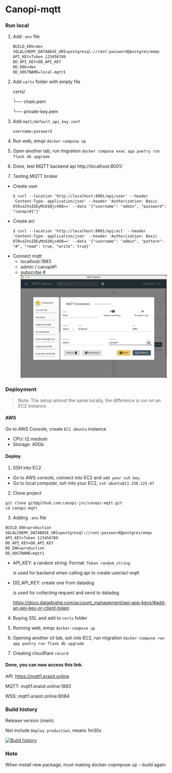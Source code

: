 # Canopi-mqtt

### Run local

1. Add `.env` file

   ```
   BUILD_ENV=dev
   SQLALCHEMY_DATABASE_URI=postgresql://root:password@postgres/emqx
   API_KEY=Token 123456789
   DD_API_KEY=DD_API_KEY
   DD_ENV=dev
   DD_HOSTNAME=local-mqtt1
   ```

2. Add `certs` folder with empty file

   certs/

   └── chain.pem

   └── private-key.pem

3. Add `mqtt/default_api_key.conf`

   ```
   username:password
   ```

4. Run web, emqx `docker-compose up`

5. Open another tab, run migration `docker compose exec app poetry run flask db upgrade`

6. Done, test MQTT backend api http://localhost:8001/

7. Testing MQTT broker

- Create user
  ```
  $ curl --location 'http://localhost:8001/api/user' --header 'Content-Type: application/json' --header 'Authorization: Basic OlRva2VuIDEyMzQ1Njc4OQ==' --data '{"username": "admin", "password": "canopi#1"}'
  ```
- Create acl
  ```
  $ curl --location 'http://localhost:8001/api/acl' --header 'Content-Type: application/json' --header 'Authorization: Basic OlRva2VuIDEyMzQ1Njc4OQ==' --data '{"username": "admin", "pattern": "#", "read": true, "write": true}'
  ```
- Connect mqtt
    - localhost:1883
    - admin / canopi#1
    - subscribe #
      ![Alt text](mqtt-connect.png)

### Deployment

> Note: The setup almost the same locally, the difference is run on an EC2 instance.

#### AWS

Go to AWS Console, create `EC2 ubuntu` instance

- CPU: t2.medium
- Storage: 40Gb

#### Deploy

1. SSH into EC2

- Go to AWS console, connect into EC2 and `add your ssh key`.
- Go to local computer, ssh into your EC2, `ssh ubuntu@13.250.125.47`

2. Clone project

```
git clone git@github.com:canopi-jsc/canopi-mqtt.git
cd canopi-mqtt
```

3. Adding `.env` file

```
BUILD_ENV=production
SQLALCHEMY_DATABASE_URI=postgresql://root:password@postgres/emqx
API_KEY=Token 123456789
DD_API_KEY=DD_API_KEY
DD_ENV=production
DD_HOSTNAME=mqtt1
```

- API_KEY: a random string. Format: `Token random_string`

  is used for backend when calling api to create user/acl mqtt

- DD_API_KEY: create one from datadog

  is used for collecting request and send to datadog

  https://docs.datadoghq.com/account_management/api-app-keys/#add-an-api-key-or-client-token

4. Buying SSL and add to `certs` folder

5. Running web, emqx `docker-compose up`

6. Opening another cli tab, ssh into EC2, run migration
   `docker-compose run app poetry run flask db upgrade`

7. Creating cloudflare `record`

#### Done, you can now access this link.

API: https://mqtt1.eraiot.online

MQTT: mqtt1.eraiot.online:1883

WSS: mqtt1.eraiot.online:8084

### Build history

Release version (main).

Not include `Deploy production`, means 1m30s

[![Build history](https://buildstats.info/github/chart/eoh-jsc/era-mqtt?branch=main&&buildCount=30)](https://github.com/eoh-jsc/era-mqtt/actions)

### Note

When install new package, must making docker-copmpose up --build again
